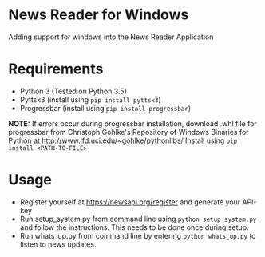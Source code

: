 # News Reader for Windows

Adding support for windows into the News Reader Application

# Requirements
* Python 3 (Tested on Python 3.5)
* Pyttsx3 (install using ```pip install pyttsx3```)
* Progressbar (install using ```pip install progressbar```)

**NOTE:** If errors occur during progressbar installation, download .whl file for progressbar from Christoph Gohlke's Repository of Windows Binaries for Python at http://www.lfd.uci.edu/~gohlke/pythonlibs/
Install using ```pip install <PATH-TO-FILE>```

# Usage
* Register yourself at https://newsapi.org/register and generate your API-key
* Run setup_system.py from command line using ```python setup_system.py``` and follow the instructions. This needs to be done once during setup.
* Run whats_up.py from command line by entering ```python whats_up.py``` to listen to news updates. 
